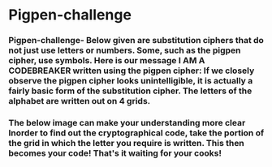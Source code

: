 # Pigpen-challenge

### Pigpen-challenge- Below given are substitution ciphers that do not just use letters or numbers. Some, such as the pigpen cipher, use symbols. Here is our message I AM A CODEBREAKER written using the pigpen cipher:  If we closely observe the pigpen cipher looks unintelligible, it is actually a fairly basic form of the substitution cipher. The letters of the alphabet are written out on 4 grids.  

### The below image can make your understanding more clear  Inorder to find out the cryptographical  code, take the portion of the grid in which the letter you require is written. This then becomes your code! That's it waiting for your cooks!

